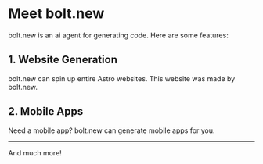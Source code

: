 # Meet bolt.new

bolt.new is an ai agent for generating code. Here are some features:

## 1. Website Generation

bolt.new can spin up entire Astro websites. This website was made by bolt.new.

## 2. Mobile Apps

Need a mobile app? bolt.new can generate mobile apps for you.

---

And much more!

